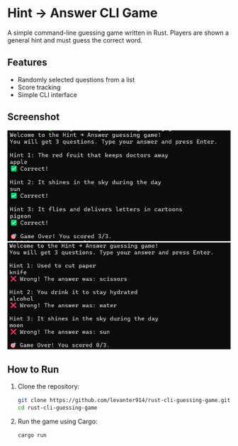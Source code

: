 # Hint → Answer CLI Game

A simple command-line guessing game written in Rust. Players are shown a general hint and must guess the correct word.

## Features

- Randomly selected questions from a list
- Score tracking
- Simple CLI interface

## Screenshot
![Game Screenshot](images/1.png)
![Game Screenshot](images/2.png)

## How to Run

1. Clone the repository:
   ```bash
   git clone https://github.com/levanter914/rust-cli-guessing-game.git
   cd rust-cli-guessing-game
    ```

2. Run the game using Cargo:

   ```bash
   cargo run
   ```



